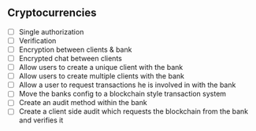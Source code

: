 ## Cryptocurrencies

- [ ] Single authorization
- [ ] Verification
- [ ] Encryption between clients & bank
- [ ] Encrypted chat between clients
- [ ] Allow users to create a unique client with the bank
- [ ] Allow users to create multiple clients with the bank
- [ ] Allow a user to request transactions he is involved in with the bank
- [ ] Move the banks config to a blockchain style transaction system
- [ ] Create an audit method within the bank
- [ ] Create a client side audit which requests the blockchain from the bank and verifies it
